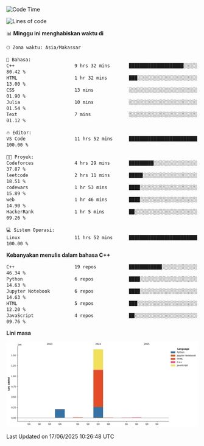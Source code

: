 <!--START_SECTION:waka-->
![Code Time](http://img.shields.io/badge/Code%20Time-280%20hrs%2044%20mins-blue)

![Lines of code](https://img.shields.io/badge/Sejak%20Hello%20World%20aku%20telah%20menulis-1.9%20million%20baris%20kode-blue)

📊 **Minggu ini menghabiskan waktu di** 

```text
🕑︎ Zona waktu: Asia/Makassar

💬 Bahasa: 
C++                      9 hrs 32 mins       ████████████████████░░░░░   80.42 % 
HTML                     1 hr 32 mins        ███░░░░░░░░░░░░░░░░░░░░░░   13.00 % 
CSS                      13 mins             ░░░░░░░░░░░░░░░░░░░░░░░░░   01.90 % 
Julia                    10 mins             ░░░░░░░░░░░░░░░░░░░░░░░░░   01.54 % 
Text                     7 mins              ░░░░░░░░░░░░░░░░░░░░░░░░░   01.12 % 

🔥 Editor: 
VS Code                  11 hrs 52 mins      █████████████████████████   100.00 % 

🐱‍💻 Proyek: 
Codeforces               4 hrs 29 mins       █████████░░░░░░░░░░░░░░░░   37.87 % 
leetcode                 2 hrs 11 mins       █████░░░░░░░░░░░░░░░░░░░░   18.51 % 
codewars                 1 hr 53 mins        ████░░░░░░░░░░░░░░░░░░░░░   15.89 % 
web                      1 hr 46 mins        ████░░░░░░░░░░░░░░░░░░░░░   14.90 % 
HackerRank               1 hr 5 mins         ██░░░░░░░░░░░░░░░░░░░░░░░   09.26 % 

💻 Sistem Operasi: 
Linux                    11 hrs 52 mins      █████████████████████████   100.00 % 
```

**Kebanyakan menulis dalam bahasa C++** 

```text
C++                      19 repos            ████████████░░░░░░░░░░░░░   46.34 % 
Python                   6 repos             ████░░░░░░░░░░░░░░░░░░░░░   14.63 % 
Jupyter Notebook         6 repos             ████░░░░░░░░░░░░░░░░░░░░░   14.63 % 
HTML                     5 repos             ███░░░░░░░░░░░░░░░░░░░░░░   12.20 % 
JavaScript               4 repos             ██░░░░░░░░░░░░░░░░░░░░░░░   09.76 % 
```



**Lini masa**

![Lines of Code chart](https://raw.githubusercontent.com/yusuf601/yusuf601/main/assets/bar_graph.png)


 Last Updated on 17/06/2025 10:26:48 UTC
<!--END_SECTION:waka-->

